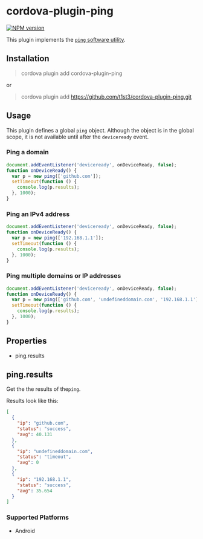 
# cordova-plugin-ping

[![NPM version](https://img.shields.io/npm/v/cordova-plugin-ping.svg)](https://www.npmjs.org/package/cordova-plugin-ping)

This plugin implements the [`ping` software utility](https://en.wikipedia.org/wiki/Ping_%28networking_utility%29).

## Installation

> cordova plugin add cordova-plugin-ping

or

> cordova plugin add https://github.com/t1st3/cordova-plugin-ping.git

## Usage

This plugin defines a global `ping` object.
Although the object is in the global scope, it is not available until after the `deviceready` event.

### Ping a domain

```js
document.addEventListener('deviceready', onDeviceReady, false);
function onDeviceReady() {
  var p = new ping(['github.com']);
  setTimeout(function () {
    console.log(p.results);
  }, 1000);
}
```

### Ping an IPv4 address

```js
document.addEventListener('deviceready', onDeviceReady, false);
function onDeviceReady() {
  var p = new ping(['192.168.1.1']);
  setTimeout(function () {
    console.log(p.results);
  }, 1000);
}
```

### Ping multiple domains or IP addresses

```js
document.addEventListener('deviceready', onDeviceReady, false);
function onDeviceReady() {
  var p = new ping(['github.com', 'undefineddomain.com', '192.168.1.1']);
  setTimeout(function () {
    console.log(p.results);
  }, 1000);
}
```

## Properties

- ping.results

## ping.results

Get the the results of the`ping`.

Results look like this:

```json
[
  {
    "ip": "github.com",
    "status": "success",
    "avg": 40.131
  },
  {
    "ip": "undefineddomain.com",
    "status": "timeout",
    "avg": 0
  },
  {
    "ip": "192.168.1.1",
    "status": "success",
    "avg": 35.654
  }
]
```

### Supported Platforms

- Android
